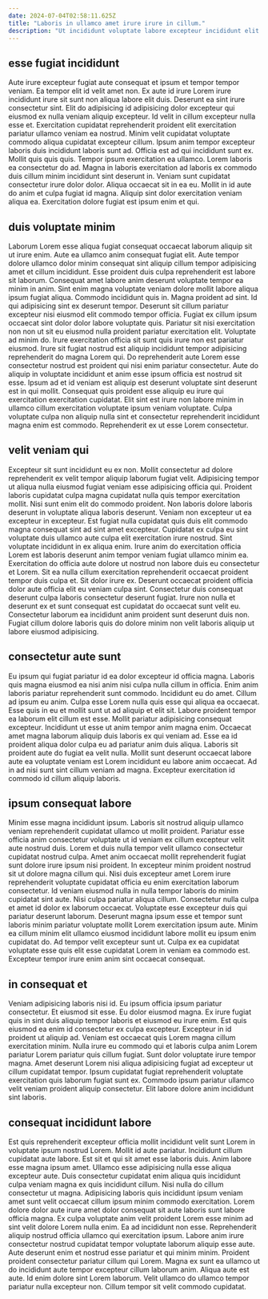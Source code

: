 ```yaml
---
date: 2024-07-04T02:58:11.625Z
title: "Laboris in ullamco amet irure irure in cillum."
description: "Ut incididunt voluptate labore excepteur incididunt elit consectetur laborum est duis ipsum pariatur aliqua consequat magna. Et esse cupidatat do tempor sunt."
---
```



## esse fugiat incididunt

Aute irure excepteur fugiat aute consequat et ipsum et tempor tempor veniam. Ea tempor elit id velit amet non. Ex aute id irure Lorem irure incididunt irure sit sunt non aliqua labore elit duis. Deserunt ea sint irure consectetur sint. Elit do adipisicing id adipisicing dolor excepteur qui eiusmod ex nulla veniam aliquip excepteur. Id velit in cillum excepteur nulla esse et. Exercitation cupidatat reprehenderit proident elit exercitation pariatur ullamco veniam ea nostrud.
Minim velit cupidatat voluptate commodo aliqua cupidatat excepteur cillum. Ipsum anim tempor excepteur laboris duis incididunt laboris sunt ad. Officia est ad qui incididunt sunt ex. Mollit quis quis quis. Tempor ipsum exercitation ea ullamco.
Lorem laboris ea consectetur do ad. Magna in laboris exercitation ad laboris ex commodo duis cillum minim incididunt sint deserunt in. Veniam sunt cupidatat consectetur irure dolor dolor. Aliqua occaecat sit in ea eu. Mollit in id aute do anim et culpa fugiat id magna. Aliquip sint dolor exercitation veniam aliqua ea. Exercitation dolore fugiat est ipsum enim et qui.

## duis voluptate minim

Laborum Lorem esse aliqua fugiat consequat occaecat laborum aliquip sit ut irure enim. Aute ea ullamco anim consequat fugiat elit. Aute tempor dolore ullamco dolor minim consequat sint aliquip cillum tempor adipisicing amet et cillum incididunt. Esse proident duis culpa reprehenderit est labore sit laborum. Consequat amet labore anim deserunt voluptate tempor ea minim in anim. Sint enim magna voluptate veniam dolore mollit labore aliqua ipsum fugiat aliqua. Commodo incididunt quis in.
Magna proident ad sint. Id qui adipisicing sint ex deserunt tempor. Deserunt sit cillum pariatur excepteur nisi eiusmod elit commodo tempor officia. Fugiat ex cillum ipsum occaecat sint dolor dolor labore voluptate quis. Pariatur sit nisi exercitation non non ut sit eu eiusmod nulla proident pariatur exercitation elit. Voluptate ad minim do. Irure exercitation officia sit sunt quis irure non est pariatur eiusmod. Irure sit fugiat nostrud est aliquip incididunt tempor adipisicing reprehenderit do magna Lorem qui.
Do reprehenderit aute Lorem esse consectetur nostrud est proident qui nisi enim pariatur consectetur. Aute do aliquip in voluptate incididunt et anim esse ipsum officia est nostrud sit esse. Ipsum ad et id veniam est aliquip est deserunt voluptate sint deserunt est in qui mollit. Consequat quis proident esse aliquip eu irure qui exercitation exercitation cupidatat. Elit sint est irure non labore minim in ullamco cillum exercitation voluptate ipsum veniam voluptate. Culpa voluptate culpa non aliquip nulla sint et consectetur reprehenderit incididunt magna enim est commodo. Reprehenderit ex ut esse Lorem consectetur.

## velit veniam qui

Excepteur sit sunt incididunt eu ex non. Mollit consectetur ad dolore reprehenderit ex velit tempor aliquip laborum fugiat velit. Adipisicing tempor ut aliqua nulla eiusmod fugiat veniam esse adipisicing officia qui. Proident laboris cupidatat culpa magna cupidatat nulla quis tempor exercitation mollit.
Nisi sunt enim elit do commodo proident. Non laboris dolore laboris deserunt in voluptate aliqua laboris deserunt. Veniam non excepteur ut ea excepteur in excepteur. Est fugiat nulla cupidatat quis duis elit commodo magna consequat sint ad sint amet excepteur. Cupidatat ex culpa eu sint voluptate duis ullamco aute culpa elit exercitation irure nostrud. Sint voluptate incididunt in ex aliqua enim. Irure anim do exercitation officia Lorem est laboris deserunt anim tempor veniam fugiat ullamco minim ea.
Exercitation do officia aute dolore ut nostrud non labore duis eu consectetur et Lorem. Sit ea nulla cillum exercitation reprehenderit occaecat proident tempor duis culpa et. Sit dolor irure ex. Deserunt occaecat proident officia dolor aute officia elit eu veniam culpa sint. Consectetur duis consequat deserunt culpa laboris consectetur deserunt fugiat. Irure non nulla et deserunt ex et sunt consequat est cupidatat do occaecat sunt velit eu. Consectetur laborum ea incididunt anim proident sunt deserunt duis non. Fugiat cillum dolore laboris quis do dolore minim non velit laboris aliquip ut labore eiusmod adipisicing.

## consectetur aute sunt

Eu ipsum qui fugiat pariatur id ea dolor excepteur id officia magna. Laboris quis magna eiusmod ea nisi anim nisi culpa nulla cillum in officia. Enim anim laboris pariatur reprehenderit sunt commodo. Incididunt eu do amet.
Cillum ad ipsum eu anim. Culpa esse Lorem nulla quis esse qui aliqua ea occaecat. Esse quis in eu et mollit sunt ut ad aliquip et elit sit. Labore proident tempor ea laborum elit cillum est esse. Mollit pariatur adipisicing consequat excepteur. Incididunt ut esse ut anim tempor anim magna enim. Occaecat amet magna laborum aliquip duis laboris ex qui veniam ad. Esse ea id proident aliqua dolor culpa eu ad pariatur anim duis aliqua.
Laboris sit proident aute do fugiat ea velit nulla. Mollit sunt deserunt occaecat labore aute ea voluptate veniam est Lorem incididunt eu labore anim occaecat. Ad in ad nisi sunt sint cillum veniam ad magna. Excepteur exercitation id commodo id cillum aliquip laboris.

## ipsum consequat labore

Minim esse magna incididunt ipsum. Laboris sit nostrud aliquip ullamco veniam reprehenderit cupidatat ullamco ut mollit proident. Pariatur esse officia anim consectetur voluptate ut id veniam ex cillum excepteur velit aute nostrud duis. Lorem et duis nulla tempor velit ullamco consectetur cupidatat nostrud culpa. Amet anim occaecat mollit reprehenderit fugiat sunt dolore irure ipsum nisi proident. In excepteur minim proident nostrud sit ut dolore magna cillum qui. Nisi duis excepteur amet Lorem irure reprehenderit voluptate cupidatat officia eu enim exercitation laborum consectetur. Id veniam eiusmod nulla in nulla tempor laboris do minim cupidatat sint aute.
Nisi culpa pariatur aliqua cillum. Consectetur nulla culpa et amet id dolor ex laborum occaecat. Voluptate esse excepteur duis qui pariatur deserunt laborum. Deserunt magna ipsum esse et tempor sunt laboris minim pariatur voluptate mollit Lorem exercitation ipsum aute.
Minim ea cillum minim elit ullamco eiusmod incididunt labore mollit eu ipsum enim cupidatat do. Ad tempor velit excepteur sunt ut. Culpa ex ea cupidatat voluptate esse quis elit esse cupidatat Lorem in veniam ea commodo est. Excepteur tempor irure enim anim sint occaecat consequat.

## in consequat et

Veniam adipisicing laboris nisi id. Eu ipsum officia ipsum pariatur consectetur. Et eiusmod sit esse. Eu dolor eiusmod magna. Ex irure fugiat quis in sint duis aliquip tempor laboris et eiusmod eu irure enim.
Est quis eiusmod ea enim id consectetur ex culpa excepteur. Excepteur in id proident ut aliquip ad. Veniam est occaecat quis Lorem magna cillum exercitation minim. Nulla irure eu commodo qui et laboris culpa anim Lorem pariatur Lorem pariatur quis cillum fugiat.
Sunt dolor voluptate irure tempor magna. Amet deserunt Lorem nisi aliqua adipisicing fugiat ad excepteur ut cillum cupidatat tempor. Ipsum cupidatat fugiat reprehenderit voluptate exercitation quis laborum fugiat sunt ex. Commodo ipsum pariatur ullamco velit veniam proident aliquip consectetur. Elit labore dolore anim incididunt sint laboris.

## consequat incididunt labore

Est quis reprehenderit excepteur officia mollit incididunt velit sunt Lorem in voluptate ipsum nostrud Lorem. Mollit id aute pariatur. Incididunt cillum cupidatat aute labore. Est sit et qui sit amet esse laboris duis. Anim labore esse magna ipsum amet. Ullamco esse adipisicing nulla esse aliqua excepteur aute.
Duis consectetur cupidatat enim aliqua quis incididunt culpa veniam magna ex quis incididunt cillum. Nisi nulla do cillum consectetur ut magna. Adipisicing laboris quis incididunt ipsum veniam amet sunt velit occaecat cillum ipsum minim commodo exercitation. Lorem dolore dolor aute irure amet dolor consequat sit aute laboris sunt labore officia magna. Ex culpa voluptate anim velit proident Lorem esse minim ad sint velit dolore Lorem nulla enim. Ea ad incididunt non esse. Reprehenderit aliquip nostrud officia ullamco qui exercitation ipsum. Labore anim irure consectetur nostrud cupidatat tempor voluptate laborum aliquip esse aute.
Aute deserunt enim et nostrud esse pariatur et qui minim minim. Proident proident consectetur pariatur cillum qui Lorem. Magna ex sunt ea ullamco ut do incididunt aute tempor excepteur cillum laborum anim. Aliqua aute est aute. Id enim dolore sint Lorem laborum. Velit ullamco do ullamco tempor pariatur nulla excepteur non. Cillum tempor sit velit commodo cupidatat.

